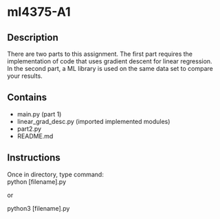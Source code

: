 # ml4375-A1

## Description
There are two parts to this assignment. The first part requires the
implementation of code that uses gradient descent for linear regression. <br>
In the second part, a ML library is used on the same data set to compare 
your results.

## Contains
- main.py (part 1)
- linear_grad_desc.py (imported implemented modules)
- part2.py
- README.md

## Instructions
Once in directory, type command: <br>
python [filename].py 

or

python3 [filename].py